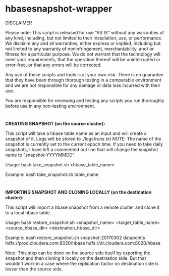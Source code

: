 # hbasesnapshot-wrapper

 DISCLAIMER

 Please note: This script is released for use "AS IS" without any warranties
 of any kind, including, but not limited to their installation, use, or
 performance. We disclaim any and all warranties, either express or implied,
 including but not limited to any warranty of noninfringement,
 merchantability, and/ or fitness for a particular purpose. We do not warrant
 that the technology will meet your requirements, that the operation thereof
 will be uninterrupted or error-free, or that any errors will be corrected.

 Any use of these scripts and tools is at your own risk. There is no guarantee
 that they have been through thorough testing in a comparable environment and
 we are not responsible for any damage or data loss incurred with their use.

 You are responsible for reviewing and testing any scripts you run thoroughly
 before use in any non-testing environment.

# 
<b>CREATING SNAPSHOT (on the source cluster):</b>

This script will take a hbase table name as an input and will create a snapshot of it. Logs will be stored to ./logs/runs.txt
NOTE: The name of the snapshot is currently set to the current epoch time. If you need to take daily snapshots, I have left a commented out line that will change the snapshot name to "snapshot-YYYYMMDD".

Usage:
bash take_snapshot.sh <hbase_table_name>

Example:
bash take_snapshot.sh table_name

#
<b>IMPORTING SNAPSHOT AND CLONING LOCALLY (on the destination cluster):</b>

This script will import a hbase snapshot from a remote cluster and clone it to a local hbase table.

Usage:
bash restore_snapshot.sh <snapshot_name> <target_table_name> <source_hbase_dir> <destination_hbase_dir>

Example:
bash restore_snapshot.sh snapshot-20170302 datapoints hdfs://prod.cloudera.com:8020/hbase hdfs://dr.cloudera.com:8020/hbase

Note: This step can be done on the source side itself by exporting the snapshot and then cloning it locally on the destination side. But that wouldn't work in a case where the replication factor on destination side is lesser than the source side.

